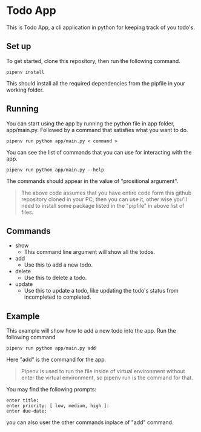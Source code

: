 # Todo App

This is Todo App, a cli application in python for keeping track of you todo's.

## Set up
To get started, clone this repository, then run the following command.
```
pipenv install
```
This should install all the required dependencies from the pipfile in your working folder.

## Running
You can start using the app by running the python file in app folder, app/main.py. Followed by a command that satisfies what you want to do.

```
pipenv run python app/main.py < command >
```

You can see the list of commands that you can use for interacting with the app.

```
pipenv run python app/main.py --help
```
The commands should appear in the value of "prositional argument".
> The above code assumes that you have entire code form this github repository cloned in your PC, then you can use it, other wise you'll need to install some package listed in the "pipfile" in above list of files.

## Commands

* show
    - This command line argument will show all the todos.
* add
    - Use this to add a new todo.
* delete
    - Use this to delete a todo.
* update
    - Use this to update a todo, like updating the todo's status from incompleted to completed.

## Example
This example will show how to add a new todo into the app. Run the following command

```
pipenv run python app/main.py add
```
Here "add" is the command for the app.
> Pipenv is used to run the file inside of virtual environment without enter the virtual environment, so pipenv run is the command for that.

You may find the following prompts:
```
enter title: 
enter priority: [ low, medium, high ]:
enter due-date:
```

you can also user the other commands inplace of "add" command.
